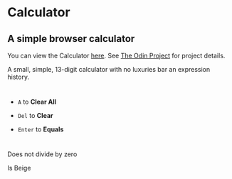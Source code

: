 # Calculator

## A simple browser calculator

You can view the Calculator [here](https://sachabate.github.io/Calculator/). See [The Odin Project](https://www.theodinproject.com/lessons/foundations-calculator) for project details.

A small, simple, 13-digit calculator with no luxuries bar an expression history.

#

- `A` to **Clear All**

- `Del` to **Clear**

- `Enter` to **Equals**

#

Does not divide by zero

Is Beige
